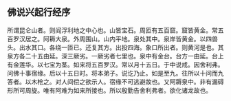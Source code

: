 ## 佛说兴起行经序

所谓昆仑山者。则阎浮利地之中心也。山皆宝石。周匝有五百窟。窟皆黄金。常五百罗汉居之。阿耨大泉。外周围山。山内平地。泉处其中。泉岸皆黄金。以四兽头。出水其口。各绕一匝已。还复其方。出投四海。象口所出者。则黄河是也。其泉方各二十五由延。深三厥劣。一厥劣者七里也。泉中有金台。台方一由延。台上有金莲华。以七宝为茎。如来将五百罗汉。常以月十五日。于中说戒。因舍利弗。问佛十事宿缘。后以十五日时。将本弟子。说讫乃止。如是至九。往所以十问而九答者。以木枪之。对人间偿之欲示人。宿缘不可逃避故也。又阿耨泉中。非有漏碍形所可周旋。唯有阿难为如来所接也。所以殷勤告舍利弗者。欲化诸龙故也。